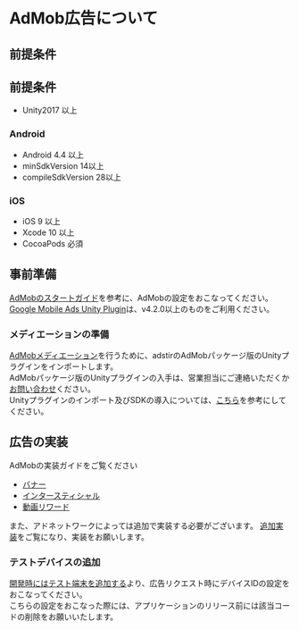 # AdMob広告について

## 前提条件

## 前提条件
* Unity2017 以上

### Android
* Android 4.4 以上
* minSdkVersion 14以上
* compileSdkVersion 28以上

### iOS

* iOS 9 以上
* Xcode 10 以上
* CocoaPods 必須


## 事前準備

[AdMobのスタートガイド](https://developers.google.com/admob/unity/start?hl=ja)を参考に、AdMobの設定をおこなってください。  
[Google Mobile Ads Unity Plugin](https://github.com/googleads/googleads-mobile-unity/releases)は、v4.2.0以上のものをご利用ください。

### メディエーションの準備

[AdMobメディエーション](https://developers.google.com/admob/unity/mediate?hl=ja)を行うために、adstirのAdMobパッケージ版のUnityプラグインをインポートします。  
AdMobパッケージ版のUnityプラグインの入手は、営業担当にご連絡いただくか[お問い合わせ](https://ja.ad-stir.com/contact)ください。  
Unityプラグインのインポート及びSDKの導入については、[こちら](../adstir/init.md)を参考にしてください。

## 広告の実装

AdMobの実装ガイドをご覧ください

* [バナー](https://developers.google.com/admob/unity/banner?hl=ja)
* [インタースティシャル](https://developers.google.com/admob/unity/interstitial?hl=ja)
* [動画リワード](https://developers.google.com/admob/unity/rewarded-ads?hl=ja)

また、アドネットワークによっては追加で実装する必要がございます。 [追加実装](network#追加実装)をご覧になり、実装をお願いします。

### テストデバイスの追加
[開発時にはテスト端末を追加する](https://developers.google.com/admob/unity/test-ads?hl=ja#add_your_test_device)より、広告リクエスト時にデバイスIDの設定をおこなってください。  
こちらの設定をおこなった際には、アプリケーションのリリース前には該当コードの削除をお願いいたします。
